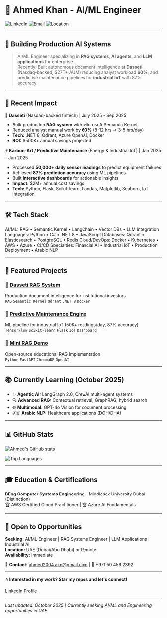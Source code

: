 # 👋 Ahmed Khan - AI/ML Engineer

[![LinkedIn](https://img.shields.io/badge/LinkedIn-Connect-0077B5?style=for-the-badge&logo=linkedin)](https://linkedin.com/in/ahmedkhan04)
[![Email](https://img.shields.io/badge/Email-ahmed2004.akn%40gmail.com-D14836?style=for-the-badge&logo=gmail&logoColor=white)](mailto:ahmed2004.akn@gmail.com)
[![Location](https://img.shields.io/badge/Dubai-UAE-00A19C?style=for-the-badge)]()

---

## 🎯 Building Production AI Systems

> AI/ML Engineer specializing in **RAG systems**, **AI agents**, and **LLM applications** for enterprise.  
> Recently: Built autonomous document intelligence at **Dasseti** (Nasdaq-backed, $27T+ AUM) reducing analyst workload **60%**, and predictive maintenance pipelines for **industrial IoT** with 87% accuracy.

---

## 💼 Recent Impact

**🏢 Dasseti** (Nasdaq-backed fintech) | July 2025 - Sep 2025  
- Built production **RAG system** with Microsoft Semantic Kernel  
- Reduced analyst manual work by **60%** (8-12 hrs → 3-5 hrs/day)  
- **Tech:** .NET 8, Qdrant, Azure OpenAI, Docker  
- **ROI:** $500K+ annual savings projected  

**⚡ Karbon-Art / Predictive Maintenance** (Energy & Industrial IoT) | Jan 2025 - Jun 2025  
- Processed **50,000+ daily sensor readings** to predict equipment failures  
- Achieved **87% prediction accuracy** using ML pipelines  
- Built **interactive dashboards** for actionable insights  
- **Impact:** $2M+ annual cost savings  
- **Tech:** Python, Flask, Scikit-learn, Pandas, Matplotlib, Seaborn, IoT integration  

---

## 🛠️ Tech Stack

AI/ML: RAG • Semantic Kernel • LangChain • Vector DBs • LLM Integration
Languages: Python • C# • .NET 8 • JavaScript
Databases: Qdrant • Elasticsearch • PostgreSQL • Redis
Cloud/DevOps: Docker • Kubernetes • AWS • Azure • CI/CD
Specialties: Financial AI • Industrial IoT • Production Deployment • Arabic NLP


---

## 🚀 Featured Projects

### 🔹 [Dasseti RAG System](https://github.com/ahmedkhan-2004/dasseti-rag-showcase)  
Production document intelligence for institutional investors  
`RAG` `Semantic Kernel` `Qdrant` `.NET 8` `Docker`  

### 🔹 [Predictive Maintenance Engine](https://github.com/ahmedkhan-2004/predictive-maintenance)  
ML pipeline for industrial IoT (50K+ readings/day, 87% accuracy)  
`TensorFlow` `Scikit-learn` `Flask` `IoT` `Dashboard`  

### 🔹 [Mini RAG Demo](https://github.com/ahmedkhan-2004/mini-rag-demo)  
Open-source educational RAG implementation  
`Python` `FastAPI` `ChromaDB` `OpenAI`  

---

## 📚 Currently Learning (October 2025)

- ✨ **Agentic AI:** LangGraph 2.0, CrewAI multi-agent systems  
- 🔍 **Advanced RAG:** Contextual retrieval, GraphRAG, hybrid search  
- 🌐 **Multimodal:** GPT-4o Vision for document processing  
- 🇦🇪 **Arabic NLP:** Healthcare applications (DOH/DHA)  

---

## 📊 GitHub Stats

![Ahmed's GitHub stats](https://github-readme-stats.vercel.app/api?username=ahmedkhan-2004&show_icons=true&theme=tokyonight&hide_border=true&bg_color=0D1117)

![Top Languages](https://github-readme-stats.vercel.app/api/top-langs/?username=ahmedkhan-2004&layout=compact&theme=tokyonight&hide_border=true&bg_color=0D1117)

---

## 🎓 Education & Certifications

**BEng Computer Systems Engineering** - Middlesex University Dubai (Distinction)  
🏆 AWS Certified Cloud Practitioner | 🏆 Azure AI Fundamentals  

---

## 💼 Open to Opportunities

**Seeking:** AI/ML Engineer | RAG Systems Engineer | LLM Applications | Industrial AI  
**Location:** UAE (Dubai/Abu Dhabi) or Remote  
**Availability:** Immediate  

📧 **Contact:** ahmed2004.akn@gmail.com | 📱 +971 50 456 2392  

---

**⭐ Interested in my work? Star my repos and let's connect!**

[LinkedIn Profile](https://linkedin.com/in/ahmedkhan04)

---

*Last updated: October 2025 | Currently seeking AI/ML and Engineering opportunities in UAE*
